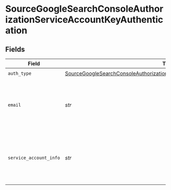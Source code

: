 # SourceGoogleSearchConsoleAuthorizationServiceAccountKeyAuthentication


## Fields

| Field                                                                                                                                                                                 | Type                                                                                                                                                                                  | Required                                                                                                                                                                              | Description                                                                                                                                                                           | Example                                                                                                                                                                               |
| ------------------------------------------------------------------------------------------------------------------------------------------------------------------------------------- | ------------------------------------------------------------------------------------------------------------------------------------------------------------------------------------- | ------------------------------------------------------------------------------------------------------------------------------------------------------------------------------------- | ------------------------------------------------------------------------------------------------------------------------------------------------------------------------------------- | ------------------------------------------------------------------------------------------------------------------------------------------------------------------------------------- |
| `auth_type`                                                                                                                                                                           | [SourceGoogleSearchConsoleAuthorizationServiceAccountKeyAuthenticationAuthType](../../models/shared/sourcegooglesearchconsoleauthorizationserviceaccountkeyauthenticationauthtype.md) | :heavy_check_mark:                                                                                                                                                                    | N/A                                                                                                                                                                                   |                                                                                                                                                                                       |
| `email`                                                                                                                                                                               | *str*                                                                                                                                                                                 | :heavy_check_mark:                                                                                                                                                                    | The email of the user which has permissions to access the Google Workspace Admin APIs.                                                                                                |                                                                                                                                                                                       |
| `service_account_info`                                                                                                                                                                | *str*                                                                                                                                                                                 | :heavy_check_mark:                                                                                                                                                                    | The JSON key of the service account to use for authorization. Read more <a href="https://cloud.google.com/iam/docs/creating-managing-service-account-keys">here</a>.                  | { "type": "service_account", "project_id": YOUR_PROJECT_ID, "private_key_id": YOUR_PRIVATE_KEY, ... }                                                                                 |
